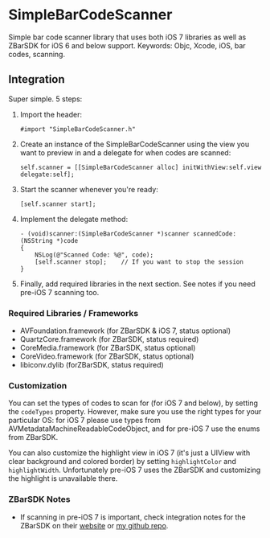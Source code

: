 SimpleBarCodeScanner
====================

Simple bar code scanner library that uses both iOS 7 libraries as well as ZBarSDK for iOS 6 and below support. Keywords: Objc, Xcode, iOS, bar codes, scanning.

## Integration
Super simple. 5 steps:

 1. Import the header:

		#import "SimpleBarCodeScanner.h"

 2. Create an instance of the SimpleBarCodeScanner using the view you want to
   preview in and a delegate for when codes are scanned:

		self.scanner = [[SimpleBarCodeScanner alloc] initWithView:self.view delegate:self];

 3. Start the scanner whenever you're ready:

		[self.scanner start];

 4. Implement the delegate method:

		- (void)scanner:(SimpleBarCodeScanner *)scanner scannedCode:(NSString *)code
		{
			NSLog(@"Scanned Code: %@", code);
			[self.scanner stop];	// If you want to stop the session
		}

 5. Finally, add required libraries in the next section. See notes if you need
   pre-iOS 7 scanning too.

### Required Libraries / Frameworks
 - AVFoundation.framework (for ZBarSDK & iOS 7, status optional)
 - QuartzCore.framework (for ZBarSDK, status required)
 - CoreMedia.framework (for ZBarSDK, status optional)
 - CoreVideo.framework (for ZBarSDK, status optional)
 - libiconv.dylib (forZBarSDK, status required)

### Customization
You can set the types of codes to scan for (for iOS 7 and below), by setting the
<code>codeTypes</code> property. However, make sure you use the right types for
your particular OS: for iOS 7 please use types from AVMetadataMachineReadableCodeObject,
and for pre-iOS 7 use the enums from ZBarSDK.

You can also customize the highlight view in iOS 7 (it's just a UIView with clear background
and colored border) by setting <code>highlightColor</code> and
<code>highlightWidth</code>. Unfortunately pre-iOS 7 uses the ZBarSDK and
customizing the highlight is unavailable there.

### ZBarSDK Notes
 - If scanning in pre-iOS 7 is important, check integration notes for the ZBarSDK 
 on their [website](http://zbar.sourceforge.net/iphone/sdkdoc/install.html) 
 or [my github repo](https://github.com/carlinyuen/ZBarSDKarmv7s).



